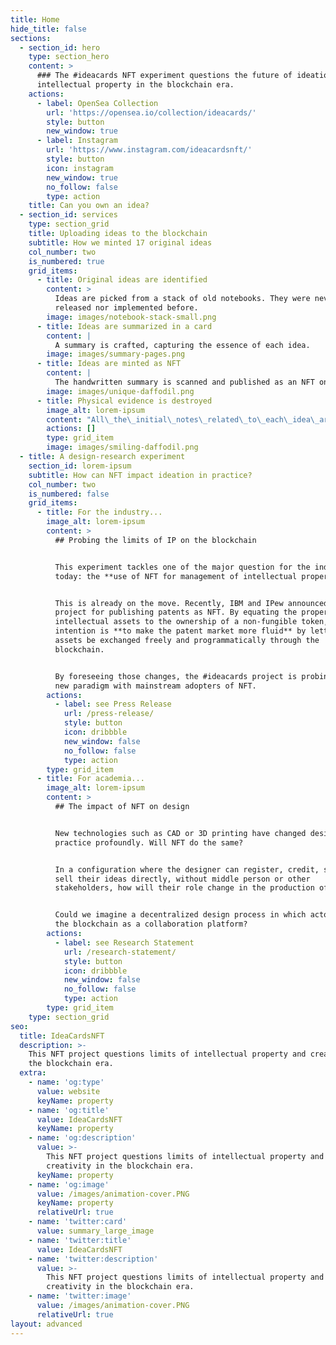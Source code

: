 ```yaml
---
title: Home
hide_title: false
sections:
  - section_id: hero
    type: section_hero
    content: >
      ### The #ideacards NFT experiment questions the future of ideation and
      intellectual property in the blockchain era.
    actions:
      - label: OpenSea Collection
        url: 'https://opensea.io/collection/ideacards/'
        style: button
        new_window: true
      - label: Instagram
        url: 'https://www.instagram.com/ideacardsnft/'
        style: button
        icon: instagram
        new_window: true
        no_follow: false
        type: action
    title: Can you own an idea?
  - section_id: services
    type: section_grid
    title: Uploading ideas to the blockchain
    subtitle: How we minted 17 original ideas
    col_number: two
    is_numbered: true
    grid_items:
      - title: Original ideas are identified
        content: >
          Ideas are picked from a stack of old notebooks. They were never
          released nor implemented before.
        image: images/notebook-stack-small.png
      - title: Ideas are summarized in a card
        content: |
          A summary is crafted, capturing the essence of each idea.
        image: images/summary-pages.png
      - title: Ideas are minted as NFT
        content: |
          The handwritten summary is scanned and published as an NFT on OpenSea.
        image: images/unique-daffodil.png
      - title: Physical evidence is destroyed
        image_alt: lorem-ipsum
        content: "All\_the\_initial\_notes\_related\_to\_each\_idea\_are\_destroyed. The NFT remains the only evidence this idea existed.\n"
        actions: []
        type: grid_item
        image: images/smiling-daffodil.png
  - title: A design-research experiment
    section_id: lorem-ipsum
    subtitle: How can NFT impact ideation in practice?
    col_number: two
    is_numbered: false
    grid_items:
      - title: For the industry...
        image_alt: lorem-ipsum
        content: >
          ## Probing the limits of IP on the blockchain


          This experiment tackles one of the major question for the industry
          today: the **use of NFT for management of intellectual property**.


          This is already on the move. Recently, IBM and IPew announced a
          project for publishing patents as NFT. By equating the property of
          intellectual assets to the ownership of a non-fungible token, the
          intention is **to make the patent market more fluid** by letting IP
          assets be exchanged freely and programmatically through the
          blockchain.


          By foreseeing those changes, the #ideacards project is probing this
          new paradigm with mainstream adopters of NFT.
        actions:
          - label: see Press Release
            url: /press-release/
            style: button
            icon: dribbble
            new_window: false
            no_follow: false
            type: action
        type: grid_item
      - title: For academia...
        image_alt: lorem-ipsum
        content: >
          ## The impact of NFT on design


          New technologies such as CAD or 3D printing have changed design
          practice profoundly. Will NFT do the same?


          In a configuration where the designer can register, credit, share and
          sell their ideas directly, without middle person or other
          stakeholders, how will their role change in the production of value?


          Could we imagine a decentralized design process in which actors use
          the blockchain as a collaboration platform?
        actions:
          - label: see Research Statement
            url: /research-statement/
            style: button
            icon: dribbble
            new_window: false
            no_follow: false
            type: action
        type: grid_item
    type: section_grid
seo:
  title: IdeaCardsNFT
  description: >-
    This NFT project questions limits of intellectual property and creativity in
    the blockchain era.
  extra:
    - name: 'og:type'
      value: website
      keyName: property
    - name: 'og:title'
      value: IdeaCardsNFT
      keyName: property
    - name: 'og:description'
      value: >-
        This NFT project questions limits of intellectual property and
        creativity in the blockchain era.
      keyName: property
    - name: 'og:image'
      value: /images/animation-cover.PNG
      keyName: property
      relativeUrl: true
    - name: 'twitter:card'
      value: summary_large_image
    - name: 'twitter:title'
      value: IdeaCardsNFT
    - name: 'twitter:description'
      value: >-
        This NFT project questions limits of intellectual property and
        creativity in the blockchain era.
    - name: 'twitter:image'
      value: /images/animation-cover.PNG
      relativeUrl: true
layout: advanced
---
```

